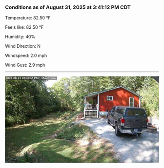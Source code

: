 ### Conditions as of August 31, 2025 at 3:41:12 PM CDT 

Temperature: 82.50 &deg;F

Feels like: 82.50 &deg;F

Humidity: 40%

Wind Direction: N

Windspeed: 2.0 mph

Wind Gust: 2.9 mph

---

<img src="./images/latest.jpeg"/>

